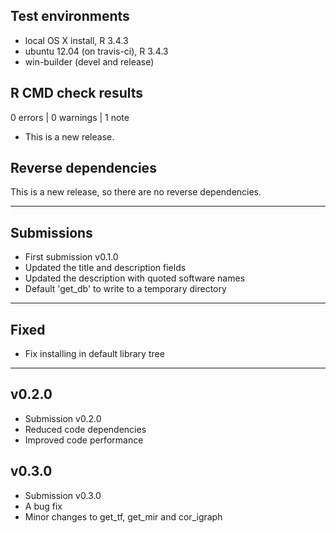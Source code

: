 ## Test environments
* local OS X install, R 3.4.3
* ubuntu 12.04 (on travis-ci), R 3.4.3
* win-builder (devel and release)

## R CMD check results

0 errors | 0 warnings | 1 note

* This is a new release.

## Reverse dependencies

This is a new release, so there are no reverse dependencies.

---

## Submissions

* First submission v0.1.0
* Updated the title and description fields
* Updated the description with quoted software names
* Default 'get_db' to write to a temporary directory

---

## Fixed

* Fix installing in default library tree

--- 

## v0.2.0

* Submission v0.2.0
* Reduced code dependencies
* Improved code performance

## v0.3.0

* Submission v0.3.0
* A bug fix
* Minor changes to get_tf, get_mir and cor_igraph
